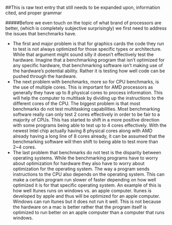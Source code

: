 ##This is raw text entry that still needs to be expanded upon, information cited, and proper grammar

#####Before we even touch on the topic of what brand of processors are better, (which is completely subjective surprisingly) we first need to address the issues that benchmarks have. 

- The first and major problem is that for graphics cards the code they run to test is not always optimized for those specific types or architecture. While that argument might sound silly it doesn’t effectively test the hardware. Imagine that a benchmarking program that isn’t optimized for any specific hardware, that benchmarking software isn’t making use of the hardware’s potential ability. Rather it is testing how well code can be pushed through the hardware. 
- The next problem with benchmarks, more so for CPU benchmarks, is the use of multiple cores. This is important for AMD processors as generally they have up to 8 physical cores to process information. This will help the computer to multitask by dividing up the instructions to the different cores of the CPU. The biggest problem is that most benchmarks do not test multitasking capabilities.  Most benchmarking software really can only test 2 cores effectively in order to be fair to a majority of CPUs. This has started to shift in a more positive direction with some programs being able to test up to 4 cores effectively. With the newest Intel chip actually having 8 physical cores along with AMD already having a long line of 8 cores already, it can be assumed that the benchmarking software will then shift to being able to test more than 2~4 cores. 
- The last problem that benchmarks do not test is the disparity between operating systems. While the benchmarking programs have to worry about optimization for hardware they also have to worry about optimization for the operating system. The way a program sends instructions to the CPU also depends on the operating system. This can make a certain program run slower of faster depending on how well optimized it is for that specific operating system. An example of this is how well Itunes runs on windows vs. an apple computer. Itunes is developed by apple and thus will be optimized for an apple computer. Windows can run Itunes but it does not run it well. This is not because the hardware on a mac is better rather that the program itself is optimized to run better on an apple computer than a computer that runs windows.
